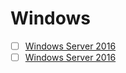 # Windows
- [ ] [Windows Server 2016](https://github.com/thetaru/memorandum/edit/master/OS/Windows/Windows%20Server%202016)
- [ ] [Windows Server 2016](https://github.com/thetaru/memorandum/edit/master/OS/Windows/Windows%20Server%202019)

